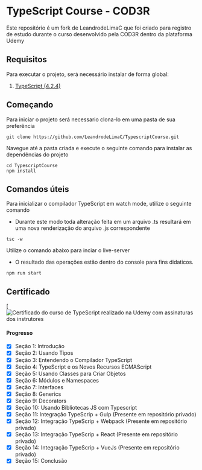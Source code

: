 # TypeScript Course - COD3R

Este repositório é um fork de LeandrodeLimaC que foi criado para registro de estudo durante o curso desenvolvido pela COD3R dentro da plataforma Udemy

Requisitos
---
Para executar o projeto, será necessário instalar de forma global:

1. [TypeScript (4.2.4)](https://www.npmjs.com/package/typescript/v/4.2.4)

Começando
---
Para iniciar o projeto será necessario clona-lo em uma pasta de sua preferência

```shell
git clone https://github.com/LeandrodeLimaC/TypescriptCourse.git
```

Navegue até a pasta criada e execute o seguinte comando para instalar as dependências do projeto
```shell
cd TypescriptCourse
npm install
```

Comandos úteis
---
Para inicializar o compilador TypeScript em watch mode, utilize o seguinte comando
- Durante este modo toda alteração feita em um arquivo .ts resultará em uma nova renderização do arquivo .js correspondente
```shell
tsc -w
```

Utilize o comando abaixo para inciar o live-server
- O resultado das operações estão dentro do console para fins didaticos.
```shell
npm run start
```

Certificado
---

[![Certificado do curso de TypeScript realizado na Udemy com assinaturas dos instrutores](https://www.udemy.com/certificate/UC-827e377e-ada9-4323-92ce-c2428f42a71e/)
#### Progresso

- [x] Seção 1: Introdução
- [x] Seção 2: Usando Tipos
- [x] Seção 3: Entendendo o Compilador TypeScript
- [x] Seção 4: TypeScript e os Novos Recursos ECMAScript
- [x] Seção 5: Usando Classes para Criar Objetos
- [x] Seção 6: Módulos e Namespaces
- [x] Seção 7: Interfaces
- [x] Seção 8: Generics
- [x] Seção 9: Decorators
- [x] Seção 10: Usando Bibliotecas JS com Typescript
- [x] Seção 11: Integração TypeScrip + Gulp (Presente em repositório privado)
- [x] Seção 12: Integração TypeScrip + Webpack (Presente em repositório privado)
- [x] Seção 13: Integração TypeScrip + React (Presente em repositório privado)
- [x] Seção 14: Integração TypeScrip + VueJs (Presente em repositório privado)
- [x] Seção 15: Conclusão
